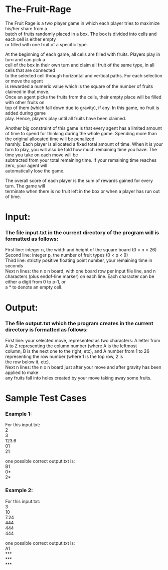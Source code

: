 # The-Fruit-Rage

The	Fruit	Rage	is	a	two	player	game	in	which	each	player	tries	to	maximize	his/her	share	from	a	
batch of	fruits randomly	placed	in	a	box.	The	box	is	divided	into	cells	and	each	cell	is	either	empty	
or	filled	with	one	fruit	of	a	specific	type.

At	the	beginning	of	each	game,	all	cells	are	filled	with	fruits.	Players	play	in	turn	and	can	pick	a	
cell	of	the	box	in	their	own	turn	and	claim	all	fruit	of	the	same	type,	in	all	cells	that	are	connected	
to	the	selected	cell	through	horizontal	and	vertical	paths.	For	each	selection	or	move	the	agent	
is	rewarded	a	numeric	value	which	is	the	square	of	the	number	of	fruits	claimed	in	that	move.	
Once	an	agent	picks	the	fruits	from	the	cells,	their	empty	place	will	be	filled	with	other	fruits	on	
top	of	them (which	fall	down	due	to	gravity),	if	any. In	this game,	no	fruit	is	added	during	game	
play.	Hence,	players	play	until	all	fruits	have	been	claimed.

Another	big	constraint	of	this	game	is	that	every	agent	has	a	limited	amount	of	time	to	spend	for	
thinking	during	the	whole	game.	Spending	more	than	the	original	allocated	time	will	be	penalized	
harshly. Each	player	is	allocated	a	fixed	total	amount	of	time.	When	it	is	your	turn	to	play,	you	
will	also	be	told	how	much	remaining	time	you	have.	The	time	you	take	on	each	move	will	be	
subtracted	from	your	total	remaining	time.	If	your	remaining	time	reaches	zero,	your	agent	will	
automatically	lose	the	game.

The	 overall	 score	 of	 each	 player	 is the	 sum	 of	 rewards	 gained	 for	 every	 turn.	 The	 game	 will	
terminate	when	there	is	no	fruit	left	in	the	box or	when	a	player	has	run	out	of	time.	

# Input: 

### The	file	input.txt in the	current	directory	of the program	will	is formatted	as	follows:

First	line:	 integer	n,	the	width	and	height	of	the	square	board (0	<	n	< 26)<br>
Second	line:	 integer p,	the	number	of	fruit	types	(0	<	p	< 9)<br>
Third line:	 strictly	positive	floating	point	number,	your	remaining	time	in	seconds<br>
Next	n	lines:	 the	n	x	n	board,	with	one	board	row	per	input	file	line,	and	n	characters	(plus	endof-line
marker)	on	each	line.	Each	character	can	be	either	a	digit	from	0	to	p-1,	or	
a	*	to	denote	an	empty	cell.

# Output:	

### The	file	output.txt which the	program	creates	in the	current	directory	is formatted	as	follows:

First	line:	 your	selected	move,	represented	as	two	characters:	
A	letter from	A	 to	Z	 representing	 the	column	number	 (where	A	is	 the	leftmost	
column,	B	is	the	next	one	to	the	right,	etc), and
A	number from	1	to	26	representing	the	row	number	(where	1	is	the	top	row,	2	is	
the	row	below	it,	etc).<br>
Next	n	lines:	 the	n	x	n	board	just	after	your	move	and	after	gravity	has	been	applied	to	make	
any	 fruits	 fall	into	 holes	 created	 by	your	move	 taking	away	 some	 fruits.

# Sample Test Cases

### Example	1:
For	this	input.txt:<br>
2<br>
3<br>
123.6<br>
01<br>
21<br>

one	possible	correct	output.txt	is:<br>
B1<br>
0*<br>
2*<br>

### Example	2:
For	this	input.txt:<br>
3<br>
10<br>
7.24<br>
444<br>
444<br>
444<br>

one	possible	correct	output.txt	is:<br>
A1<br>
***<br>
***<br>
***<br>
